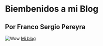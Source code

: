 # Biembenidos a mi Blog
## Por Franco Sergio Pereyra
![Wow](https://cdn2.unrealengine.com/egs-starwarsbattlefrontiicelebrationedition-dice-g1a-01-1920x1080-87971829e831.jpg?h=1080&resize=1&w=1920)
[Mi blog](https://github.com/FSP-1/Myblog/blob/main/Myblog.html)
